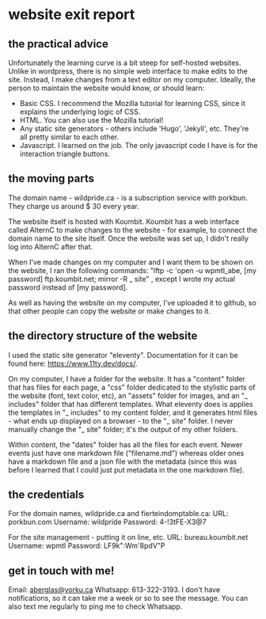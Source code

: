 # website exit report

## the practical advice
Unfortunately the learning curve is a bit steep for self-hosted websites. Unlike in wordpress, there is no simple web interface to make edits to the site. Instead, I make changes from a text editor on my computer. Ideally, the person to maintain the website would know, or should learn:
* Basic CSS. I recommend the Mozilla tutorial for learning CSS, since it explains the underlying logic of CSS.
* HTML. You can also use the Mozilla tutorial!
* Any static site generators - others include 'Hugo', 'Jekyll', etc. They're all pretty similar to each other.
* Javascript. I learned on the job. The only javascript code I have is for the interaction triangle buttons.

## the moving parts
The domain name - wildpride.ca - is a subscription service with porkbun. They charge us around $ 30 every year.

The website itself is hosted with Koumbit. Koumbit has a web interface called AlternC to make changes to the website - for example, to connect the domain name to the site itself. Once the website was set up, I didn't really log into AlternC after that.

When I've made changes on my computer and I want them to be shown on the website, I ran the following commands:
"lftp -c 'open -u wpmtl_abe, [my password] ftp.koumbit.net; mirror -R _ site" , except I wrote my actual password instead of [my password]. 

As well as having the website on my computer, I've uploaded it to github, so that other people can copy the website or make changes to it.

## the directory structure of the website
I used the static site generator "eleventy". Documentation for it can be found here: https://www.11ty.dev/docs/.

On my computer, I have a folder for the website. It has a "content" folder that has files for each page, a "css" folder dedicated to the stylistic parts of the website (font, text color, etc), an "assets" folder for images, and an "_ includes" folder that has different templates. What eleventy does is applies the templates in "_ includes" to my content folder, and it generates html files - what ends up displayed on a browser - to the "_ site" folder. I never manually change the "_ site" folder; it's the output of my other folders. 

Within content, the "dates" folder has all the files for each event. Newer events just have one markdown file ("filename.md") whereas older ones have a markdown file and a json file with the metadata (since this was before I learned that I could just put metadata in the one markdown file).

## the credentials
For the domain names, wildpride.ca and fierteindomptable.ca:
URL: porkbun.com
Username: wildpride
Password: 4-!3tFE-X3@7

For the site management - putting it on line, etc.
URL: bureau.koumbit.net
Username: wpmtl
Password: LF9k":Wm'8pdV"P

## get in touch with me!
Email: aberglas@yorku.ca
Whatsapp: 613-322-3193. I don't have notifications, so it can take me a week or so to see the message. You can also text me regularly to ping me to check Whatsapp.

